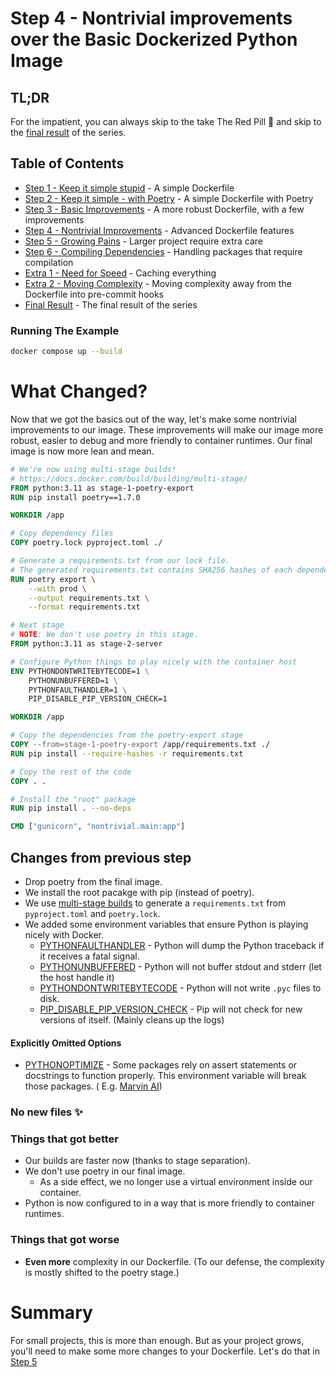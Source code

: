 # Step 4 - Nontrivial improvements over the Basic Dockerized Python Image

## TL;DR

For the impatient, you can always skip to the take The Red Pill 💊 and skip to
the [final result](../README.md#final-result) of the series.

## Table of Contents

* [Step 1 - Keep it simple stupid](../step-1-kiss-requirements/README.md) - A simple Dockerfile
* [Step 2 - Keep it simple - with Poetry](../step-2-kiss-poetry/README.md) - A simple Dockerfile with Poetry
* [Step 3 - Basic Improvements](../step-3-basic-improvements/README.md) - A more robust Dockerfile, with a few
  improvements
* [Step 4 - Nontrivial Improvements](../step-4-nontrivial-improvements/README.md) - Advanced Dockerfile features
* [Step 5 - Growing Pains](../step-5-larger-project/README.md) - Larger project require extra care
* [Step 6 - Compiling Dependencies](../step-6-compiling-dependencies/README.md) - Handling packages that require
  compilation
* [Extra 1 - Need for Speed](../extra-1-need-for-speed/README.md) - Caching everything
* [Extra 2 - Moving Complexity](../extra-2-pre-commit/README.md) - Moving complexity away from the Dockerfile into
  pre-commit hooks
* [Final Result](../README.md#final-result) - The final result of the series

### Running The Example

```bash
docker compose up --build
```

# What Changed?

Now that we got the basics out of the way, let's make some nontrivial improvements to our image. These improvements will
make our image more robust, easier to debug and more friendly to container runtimes. Our final image is now more lean
and mean.

```dockerfile
# We're now using multi-stage builds!
# https://docs.docker.com/build/building/multi-stage/
FROM python:3.11 as stage-1-poetry-export
RUN pip install poetry==1.7.0

WORKDIR /app

# Copy dependency files
COPY poetry.lock pyproject.toml ./

# Generate a requirements.txt from our lock file.
# The generated requirements.txt contains SHA256 hashes of each dependency.
RUN poetry export \
    --with prod \
    --output requirements.txt \
    --format requirements.txt

# Next stage
# NOTE: We don't use poetry in this stage.
FROM python:3.11 as stage-2-server

# Configure Python things to play nicely with the container host
ENV PYTHONDONTWRITEBYTECODE=1 \
    PYTHONUNBUFFERED=1 \
    PYTHONFAULTHANDLER=1 \
    PIP_DISABLE_PIP_VERSION_CHECK=1

WORKDIR /app

# Copy the dependencies from the poetry-export stage
COPY --from=stage-1-poetry-export /app/requirements.txt ./
RUN pip install --require-hashes -r requirements.txt

# Copy the rest of the code
COPY . .

# Install the "root" package
RUN pip install . --no-deps

CMD ["gunicorn", "nontrivial.main:app"]
```

## Changes from previous step

* Drop poetry from the final image.
* We install the root pacakge with pip (instead of poetry).
* We use [multi-stage builds](https://docs.docker.com/build/building/multi-stage/) to generate a `requirements.txt`
  from `pyproject.toml` and `poetry.lock`.
* We added some environment variables that ensure Python is playing nicely with Docker.
    * [PYTHONFAULTHANDLER](https://docs.python.org/3.11/using/cmdline.html#envvar-PYTHONFAULTHANDLER) - Python will dump
      the Python traceback if it receives a fatal signal.
    * [PYTHONUNBUFFERED](https://docs.python.org/3.11/using/cmdline.html#envvar-PYTHONUNBUFFERED) - Python will not
      buffer stdout and stderr (let the host handle it)
    * [PYTHONDONTWRITEBYTECODE](https://docs.python.org/3.11/using/cmdline.html#envvar-PYTHONDONTWRITEBYTECODE) - Python
      will not write `.pyc` files to disk.
    * [PIP_DISABLE_PIP_VERSION_CHECK](https://pip.pypa.io/en/stable/user_guide/#environment-variables) - Pip will not
      check for new versions of itself. (Mainly cleans up the logs)

#### Explicitly Omitted Options

* [PYTHONOPTIMIZE](https://docs.python.org/3.11/using/cmdline.html#envvar-PYTHONOPTIMIZE) - Some packages rely on assert
  statements or docstrings to function properly. This environment variable will break those packages. (
  E.g. [Marvin AI](https://github.com/PrefectHQ/marvin))

### No new files ✨

### Things that got better

* Our builds are faster now (thanks to stage separation).
* We don't use poetry in our final image.
    * As a side effect, we no longer use a virtual environment inside our container.
* Python is now configured to in a way that is more friendly to container runtimes.

### Things that got worse

* **Even more** complexity in our Dockerfile. (To our defense, the complexity is mostly shifted to the poetry stage.)

# Summary

For small projects, this is more than enough. But as your project grows, you'll need to make some more changes to your
Dockerfile. Let's do that in [Step 5](../step-5-larger-project/README.md)
